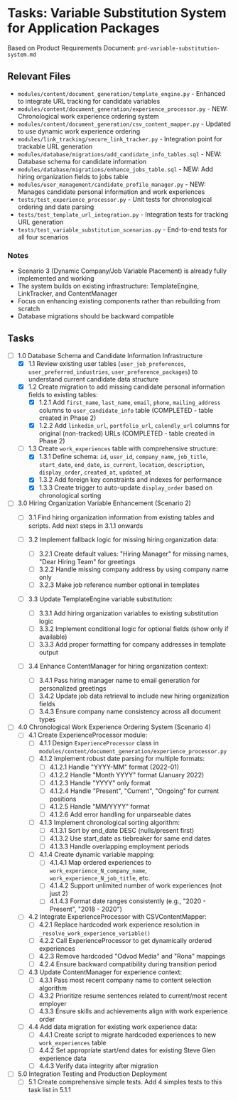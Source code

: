 # Tasks: Variable Substitution System for Application Packages

Based on Product Requirements Document: `prd-variable-substitution-system.md`

## Relevant Files

- `modules/content/document_generation/template_engine.py` - Enhanced to integrate URL tracking for candidate variables
- `modules/content/document_generation/experience_processor.py` - NEW: Chronological work experience ordering system
- `modules/content/document_generation/csv_content_mapper.py` - Updated to use dynamic work experience ordering
- `modules/link_tracking/secure_link_tracker.py` - Integration point for trackable URL generation
- `modules/database/migrations/add_candidate_info_tables.sql` - NEW: Database schema for candidate information
- `modules/database/migrations/enhance_jobs_table.sql` - NEW: Add hiring organization fields to jobs table
- `modules/user_management/candidate_profile_manager.py` - NEW: Manages candidate personal information and work experiences
- `tests/test_experience_processor.py` - Unit tests for chronological ordering and date parsing
- `tests/test_template_url_integration.py` - Integration tests for tracking URL generation
- `tests/test_variable_substitution_scenarios.py` - End-to-end tests for all four scenarios

### Notes

- Scenario 3 (Dynamic Company/Job Variable Placement) is already fully implemented and working
- The system builds on existing infrastructure: TemplateEngine, LinkTracker, and ContentManager
- Focus on enhancing existing components rather than rebuilding from scratch
- Database migrations should be backward compatible

## Tasks

- [ ] 1.0 Database Schema and Candidate Information Infrastructure
  - [x] 1.1 Review existing user tables (`user_job_preferences`, `user_preferred_industries`, `user_preference_packages`) to understand current candidate data structure
  - [x] 1.2 Create migration to add missing candidate personal information fields to existing tables:
    - [x] 1.2.1 Add `first_name`, `last_name`, `email`, `phone`, `mailing_address` columns to `user_candidate_info` table (COMPLETED - table created in Phase 2)
    - [x] 1.2.2 Add `linkedin_url`, `portfolio_url`, `calendly_url` columns for original (non-tracked) URLs (COMPLETED - table created in Phase 2)
  - [ ] 1.3 Create `work_experiences` table with comprehensive structure:
    - [x] 1.3.1 Define schema: `id`, `user_id`, `company_name`, `job_title`, `start_date`, `end_date`, `is_current`, `location`, `description`, `display_order`, `created_at`, `updated_at`
    - [x] 1.3.2 Add foreign key constraints and indexes for performance
    - [x] 1.3.3 Create trigger to auto-update `display_order` based on chronological sorting

- [ ] 3.0 Hiring Organization Variable Enhancement (Scenario 2)
  - [ ] 3.1 Find hiring organization information from existing tables and scripts. Add next steps in 3.1.1 onwards

  - [ ] 3.2 Implement fallback logic for missing hiring organization data:
    - [ ] 3.2.1 Create default values: "Hiring Manager" for missing names, "Dear Hiring Team" for greetings
    - [ ] 3.2.2 Handle missing company address by using company name only
    - [ ] 3.2.3 Make job reference number optional in templates
  - [ ] 3.3 Update TemplateEngine variable substitution:
    - [ ] 3.3.1 Add hiring organization variables to existing substitution logic
    - [ ] 3.3.2 Implement conditional logic for optional fields (show only if available)
    - [ ] 3.3.3 Add proper formatting for company addresses in template output
  - [ ] 3.4 Enhance ContentManager for hiring organization context:
    - [ ] 3.4.1 Pass hiring manager name to email generation for personalized greetings
    - [ ] 3.4.2 Update job data retrieval to include new hiring organization fields
    - [ ] 3.4.3 Ensure company name consistency across all document types

- [ ] 4.0 Chronological Work Experience Ordering System (Scenario 4)
  - [ ] 4.1 Create ExperienceProcessor module:
    - [ ] 4.1.1 Design `ExperienceProcessor` class in `modules/content/document_generation/experience_processor.py`
    - [ ] 4.1.2 Implement robust date parsing for multiple formats:
      - [ ] 4.1.2.1 Handle "YYYY-MM" format (2022-01)
      - [ ] 4.1.2.2 Handle "Month YYYY" format (January 2022)
      - [ ] 4.1.2.3 Handle "YYYY" only format
      - [ ] 4.1.2.4 Handle "Present", "Current", "Ongoing" for current positions
      - [ ] 4.1.2.5 Handle "MM/YYYY" format
      - [ ] 4.1.2.6 Add error handling for unparseable dates
    - [ ] 4.1.3 Implement chronological sorting algorithm:
      - [ ] 4.1.3.1 Sort by end_date DESC (nulls/present first)
      - [ ] 4.1.3.2 Use start_date as tiebreaker for same end dates
      - [ ] 4.1.3.3 Handle overlapping employment periods
    - [ ] 4.1.4 Create dynamic variable mapping:
      - [ ] 4.1.4.1 Map ordered experiences to `work_experience_N_company_name`, `work_experience_N_job_title`, etc.
      - [ ] 4.1.4.2 Support unlimited number of work experiences (not just 2)
      - [ ] 4.1.4.3 Format date ranges consistently (e.g., "2020 - Present", "2018 - 2020")
  - [ ] 4.2 Integrate ExperienceProcessor with CSVContentMapper:
    - [ ] 4.2.1 Replace hardcoded work experience resolution in `_resolve_work_experience_variable()`
    - [ ] 4.2.2 Call ExperienceProcessor to get dynamically ordered experiences
    - [ ] 4.2.3 Remove hardcoded "Odvod Media" and "Rona" mappings
    - [ ] 4.2.4 Ensure backward compatibility during transition period
  - [ ] 4.3 Update ContentManager for experience context:
    - [ ] 4.3.1 Pass most recent company name to content selection algorithm
    - [ ] 4.3.2 Prioritize resume sentences related to current/most recent employer
    - [ ] 4.3.3 Ensure skills and achievements align with work experience order
  - [ ] 4.4 Add data migration for existing work experience data:
    - [ ] 4.4.1 Create script to migrate hardcoded experiences to new `work_experiences` table
    - [ ] 4.4.2 Set appropriate start/end dates for existing Steve Glen experience data
    - [ ] 4.4.3 Verify data integrity after migration

- [ ] 5.0 Integration Testing and Production Deployment
  - [ ] 5.1 Create comprehensive simple tests. Add 4 simples tests to this task list in 5.1.1